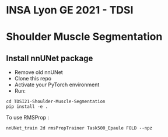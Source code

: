 # INSA Lyon GE 2021 - TDSI
# Shoulder Muscle Segmentation

## Install nnUNet package
- Remove old nnUNet
- Clone this repo
- Activate your PyTorch environment
- Run:
```
cd TDSI21-Shoulder-Muscle-Segmentation
pip install -e .
```

To use RMSProp : 
```
nnUNet_train 2d rmsPropTrainer Task500_Epaule FOLD --npz
```
